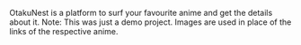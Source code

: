 OtakuNest is a platform to surf your favourite anime and get the details about it.
Note: This was just a demo project. Images are used in place of the links of the respective anime.
